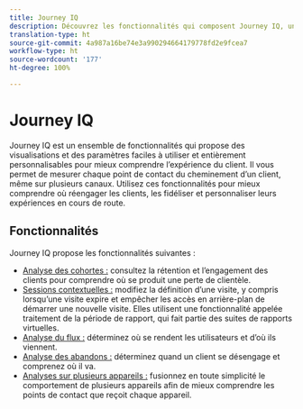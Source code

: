 ```yaml
---
title: Journey IQ
description: Découvrez les fonctionnalités qui composent Journey IQ, un ensemble de fonctionnalités faisant partie d’Adobe Analytics.
translation-type: ht
source-git-commit: 4a987a16be74e3a990294664179778fd2e9fcea7
workflow-type: ht
source-wordcount: '177'
ht-degree: 100%

---
```



# Journey IQ

Journey IQ est un ensemble de fonctionnalités qui propose des visualisations et des paramètres faciles à utiliser et entièrement personnalisables pour mieux comprendre l’expérience du client. Il vous permet de mesurer chaque point de contact du cheminement d’un client, même sur plusieurs canaux. Utilisez ces fonctionnalités pour mieux comprendre où réengager les clients, les fidéliser et personnaliser leurs expériences en cours de route.

## Fonctionnalités

Journey IQ propose les fonctionnalités suivantes :

* [Analyse des cohortes :](visualizations/cohort-table/cohort-analysis.md) consultez la rétention et l’engagement des clients pour comprendre où se produit une perte de clientèle.
* [Sessions contextuelles :](../../components/vrs/vrs-report-time-processing.md) modifiez la définition d’une visite, y compris lorsqu’une visite expire et empêcher les accès en arrière-plan de démarrer une nouvelle visite. Elles utilisent une fonctionnalité appelée traitement de la période de rapport, qui fait partie des suites de rapports virtuelles.
* [Analyse du flux :](visualizations/c-flow/flow.md) déterminez où se rendent les utilisateurs et d’où ils viennent.
* [Analyse des abandons :](visualizations/fallout/fallout-flow.md) déterminez quand un client se désengage et comprenez où il va.
* [Analyses sur plusieurs appareils :](../../components/cda/overview.md) fusionnez en toute simplicité le comportement de plusieurs appareils afin de mieux comprendre les points de contact que reçoit chaque appareil.
